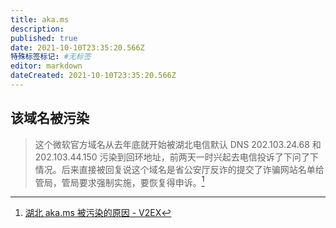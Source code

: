 ```yaml
---
title: aka.ms
description: 
published: true
date: 2021-10-10T23:35:20.566Z
特殊标签标记: #无标签
editor: markdown
dateCreated: 2021-10-10T23:35:20.566Z
---
```


## 该域名被污染

> 这个微软官方域名从去年底就开始被湖北电信默认 DNS 202.103.24.68 和 202.103.44.150 污染到回环地址，前两天一时兴起去电信投诉了下问了下情况。后来直接被回复说这个域名是省公安厅反诈的提交了诈骗网站名单给管局，管局要求强制实施，要恢复得申诉。[^801447]

[^801447]: [湖北 aka.ms 被污染的原因 - V2EX](https://web.archive.org/web/20210915054502/https://v2ex.com/t/801447)

